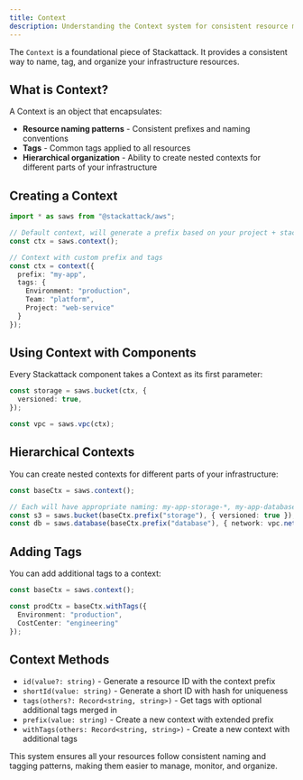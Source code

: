 ```yaml
---
title: Context
description: Understanding the Context system for consistent resource management
---
```


The `Context` is a foundational piece of Stackattack. It provides a consistent way to name, tag, and organize your infrastructure resources.

## What is Context?

A Context is an object that encapsulates:
- **Resource naming patterns** - Consistent prefixes and naming conventions
- **Tags** - Common tags applied to all resources
- **Hierarchical organization** - Ability to create nested contexts for different parts of your infrastructure

## Creating a Context

```typescript
import * as saws from "@stackattack/aws";

// Default context, will generate a prefix based on your project + stack name
const ctx = saws.context();

// Context with custom prefix and tags
const ctx = context({ 
  prefix: "my-app",
  tags: {
    Environment: "production",
    Team: "platform",
    Project: "web-service"
  }
});
```

## Using Context with Components

Every Stackattack component takes a Context as its first parameter:

```typescript
const storage = saws.bucket(ctx, {
  versioned: true,
});

const vpc = saws.vpc(ctx);
```

## Hierarchical Contexts

You can create nested contexts for different parts of your infrastructure:

```typescript
const baseCtx = saws.context();

// Each will have appropriate naming: my-app-storage-*, my-app-database-*
const s3 = saws.bucket(baseCtx.prefix("storage"), { versioned: true });
const db = saws.database(baseCtx.prefix("database"), { network: vpc.network("private"), engine: "postgres" });
```

## Adding Tags

You can add additional tags to a context:

```typescript
const baseCtx = saws.context();

const prodCtx = baseCtx.withTags({ 
  Environment: "production",
  CostCenter: "engineering"
});
```

## Context Methods

- `id(value?: string)` - Generate a resource ID with the context prefix
- `shortId(value: string)` - Generate a short ID with hash for uniqueness
- `tags(others?: Record<string, string>)` - Get tags with optional additional tags merged in
- `prefix(value: string)` - Create a new context with extended prefix
- `withTags(others: Record<string, string>)` - Create a new context with additional tags

This system ensures all your resources follow consistent naming and tagging patterns, making them easier to manage, monitor, and organize.
